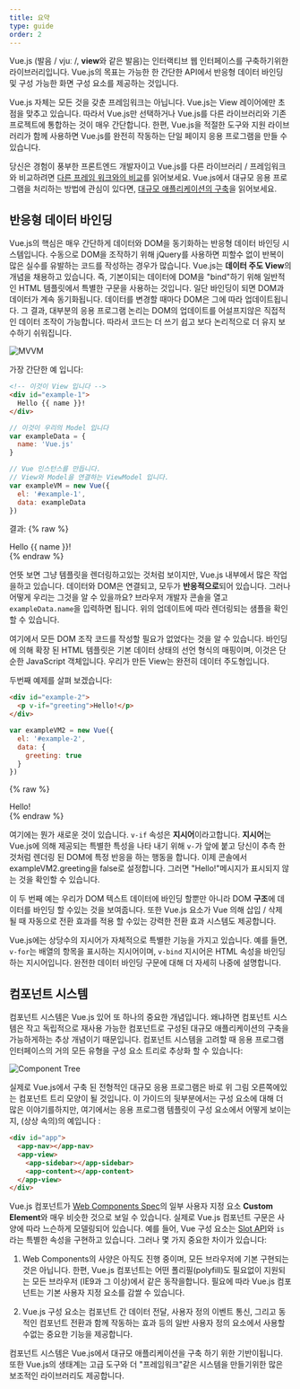 ```yaml
---
title: 요약
type: guide
order: 2
---
```

Vue.js (발음 / vjuː /, **view**와 같은 발음)는 인터랙티브 웹 인터페이스를 구축하기위한 라이브러리입니다. Vue.js의 목표는 가능한 한 간단한 API에서 반응형 데이터 바인딩 및 구성 가능한 화면 구성 요소를 제공하는 것입니다.

Vue.js 자체는 모든 것을 갖춘 프레임워크는 아닙니다. Vue.js는 View 레이어에만 초점을 맞추고 있습니다. 따라서 Vue.js만 선택하거나 Vue.js를 다른 라이브러리와 기존 프로젝트에 통합하는 것이 매우 간단합니다. 한편, Vue.js을 적절한 도구와 지원 라이브러리가 함께 사용하면 Vue.js를 완전히 작동하는 단일 페이지 응용 프로그램을 만들 수 있습니다.

당신은 경험이 풍부한 프론트엔드 개발자이고 Vue.js를 다른 라이브러리 / 프레임워크와 비교하려면 [다른 프레임 워크와의 비교](comparison.html)를  읽어보세요. Vue.js에서 대규모 응용 프로그램을 처리하는 방법에 관심이 있다면, [대규모 애플리케이션의 구축](application.html)을 읽어보세요.

## 반응형 데이터 바인딩

Vue.js의 핵심은 매우 간단하게 데이터와 DOM을 동기화하는 반응형 데이터 바인딩 시스템입니다. 수동으로 DOM을 조작하기 위해 jQuery를 사용하면 피할수 없이 반복이 많은 실수를 유발하는 코드를 작성하는 경우가 많습니다. Vue.js는 **데이터 주도 View**의 개념을 채용하고 있습니다. 즉, 기본이되는 데이터에 DOM을 "bind"하기 위해 일반적인 HTML 템플릿에서 특별한 구문을 사용하는 것입니다. 일단 바인딩이 되면 DOM과 데이터가 계속 동기화됩니다. 데이터를 변경할 때마다 DOM은 그에 따라 업데이트됩니다. 그 결과, 대부분의 응용 프로그램 논리는 DOM의 업데이트를 어설프지않은 직접적인 데이터 조작이 가능합니다. 따라서 코드는 더 쓰기 쉽고 보다 논리적으로 더 유지 보수하기 쉬워집니다.

![MVVM](/images/mvvm.png)

가장 간단한 예 입니다:

``` html
<!-- 이것이 View 입니다 -->
<div id="example-1">
  Hello {{ name }}!
</div>
```

``` js
// 이것이 우리의 Model 입니다
var exampleData = {
  name: 'Vue.js'
}

// Vue 인스턴스를 만듭니다.
// View와 Model을 연결하는 ViewModel 입니다.
var exampleVM = new Vue({
  el: '#example-1',
  data: exampleData
})
```

결과:
{% raw %}
<div id="example-1" class="demo">Hello {{ name }}!</div>
<script>
var exampleData = {
  name: 'Vue.js'
}
var exampleVM = new Vue({
  el: '#example-1',
  data: exampleData
})
</script>
{% endraw %}

언뜻 보면 그냥 템플릿을 렌더링하고있는 것처럼 보이지만, Vue.js 내부에서 많은 작업을하고 있습니다. 데이터와 DOM은 연결되고, 모두가 **반응적으로**되어 있습니다. 그러나 어떻게 우리는 그것을 알 수 있을까요? 브라우저 개발자 콘솔을 열고 `exampleData.name`을 입력하면 됩니다. 위의 업데이트에 따라 렌더링되는 샘플을 확인할 수 있습니다.

여기에서 모든 DOM 조작 코드를 작성할 필요가 없었다는 것을 알 수 있습니다. 바인딩에 의해 확장 된 HTML 템플릿은 기본 데이터 상태의 선언 형식의 매핑이며, 이것은 단순한 JavaScript 객체입니다. 우리가 만든 View는 완전히 데이터 주도형입니다.

두번째 예제를 살펴 보겠습니다:

``` html
<div id="example-2">
  <p v-if="greeting">Hello!</p>
</div>
```

``` js
var exampleVM2 = new Vue({
  el: '#example-2',
  data: {
    greeting: true
  }
})
```

{% raw %}
<div id="example-2" class="demo">
  <span v-if="greeting">Hello!</span>
</div>
<script>
var exampleVM2 = new Vue({
  el: '#example-2',
  data: {
    greeting: true
  }
})
</script>
{% endraw %}

여기에는 뭔가 새로운 것이 있습니다. `v-if` 속성은 **지시어**이라고합니다. **지시어**는 Vue.js에 의해 제공되는 특별한 특성을 나타 내기 위해 `v-`가 앞에 붙고 당신이 추측 한 것처럼 렌더링 된 DOM에 특정 반응을 하는 행동을 합니다. 이제 콘솔에서 exampleVM2.greeting을 false로 설정합니다. 그러면 "Hello!"메시지가 표시되지 않는 것을 확인할 수 있습니다.

이 두 번째 예는 우리가 DOM 텍스트 데이터에 바인딩 할뿐만 아니라 DOM **구조**에 데이터를 바인딩 할 수있는 것을 보여줍니다. 또한 Vue.js 요소가 Vue 의해 삽입 / 삭제 될 때 자동으로 전환 효과를 적용 할 수있는 강력한 전환 효과 시스템도 제공합니다.

Vue.js에는 상당수의 지시어가 자체적으로 특별한 기능을 가지고 있습니다. 예를 들면, `v-for`는 배열의 항목을 표시하는 지시어이며, `v-bind` 지시어은 HTML 속성을 바인딩하는 지시어입니다. 완전한 데이터 바인딩 구문에 대해 더 자세히 나중에 설명합니다.

## 컴포넌트 시스템

컴포넌트 시스템은 Vue.js 있어 또 하나의 중요한 개념입니다. 왜냐하면 컴포넌트 시스템은 작고 독립적으로 재사용 가능한 컴포넌트로 구성된 대규모 애플리케이션의 구축을 가능하게하는 추상 개념이기 때문입니다. 컴포넌트 시스템을 고려할 때 응용 프로그램 인터페이스의 거의 모든 유형을 구성 요소 트리로 추상화 할 수 있습니다:

![Component Tree](/images/components.png)

실제로 Vue.js에서 구축 된 전형적인 대규모 응용 프로그램은 바로 위 그림 오른쪽에있는 컴포넌트 트리 모양이 될 것입니다. 이 가이드의 뒷부분에서는 구성 요소에 대해 더 많은 이야기를하지만, 여기에서는 응용 프로그램 템플릿이 구성 요소에서 어떻게 보이는지, (상상 속의)의 예입니다 :

``` html
<div id="app">
  <app-nav></app-nav>
  <app-view>
    <app-sidebar></app-sidebar>
    <app-content></app-content>
  </app-view>
</div>
```

Vue.js 컴포넌트가 [Web Components Spec](http://www.w3.org/wiki/WebComponents/)의 일부 사용자 지정 요소 **Custom Element**와 매우 비슷한 것으로 보일 수 있습니다. 실제로 Vue.js 컴포넌트 구문은 사양에 따라 느슨하게 모델링되어 있습니다. 예를 들어, Vue 구성 요소는 [Slot API](https://github.com/w3c/webcomponents/blob/gh-pages/proposals/Slots-Proposal.md)와 `is`라는 특별한 속성을 구현하고 있습니다. 그러나 몇 가지 중요한 차이가 있습니다:

1. Web Components의 사양은 아직도 진행 중이며, 모든 브라우저에 기본 구현되는 것은 아닙니다. 한편, Vue.js 컴포넌트는 어떤 폴리필(polyfill)도 필요없이 지원되는 모든 브라우저 (IE9과 그 이상)에서 같은 동작을합니다. 필요에 따라 Vue.js 컴포넌트는 기본 사용자 지정 요소를 감쌀 수 있습니다.

2. Vue.js 구성 요소는 컴포넌트 간 데이터 전달, 사용자 정의 이벤트 통신, 그리고 동적인 컴포넌트 전환과 함께 작동하는 효과 등의 일반 사용자 정의 요소에서 사용할 수없는 중요한 기능을 제공합니다.

컴포넌트 시스템은 Vue.js에서 대규모 애플리케이션을 구축 하기 위한 기반이됩니다. 또한 Vue.js의 생태계는 고급 도구와 더 "프레임워크"같은 시스템을 만들기위한 많은 보조적인 라이브러리도 제공합니다.

